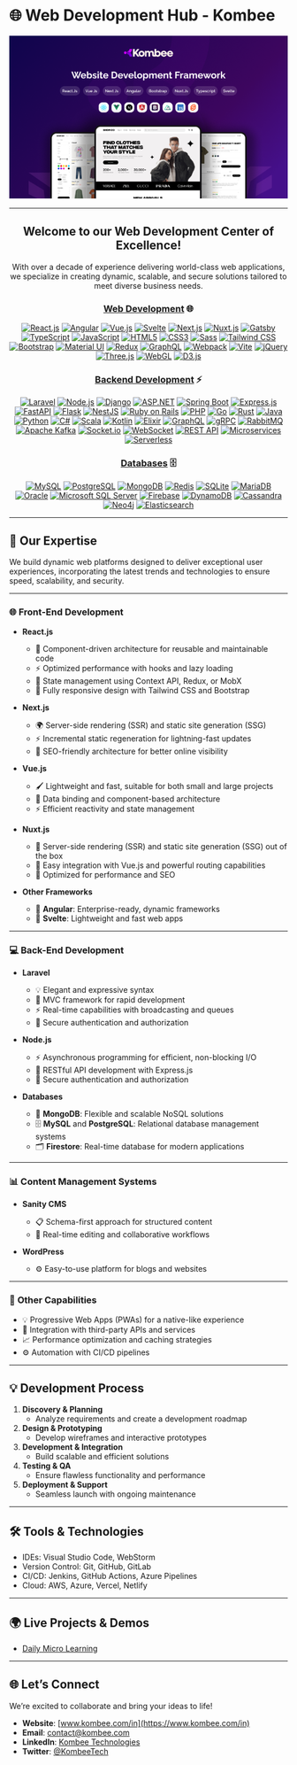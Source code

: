 # 🌐 Web Development Hub - Kombee  

<div align="center">  
  <img src="webdevelopment-banner.png" alt="Web Dev Logo" />  

---

## Welcome to our Web Development Center of Excellence!  
With over a decade of experience delivering world-class web applications, we specialize in creating dynamic, scalable, and secure solutions tailored to meet diverse business needs.  


### **[Web Development](https://via.placeholder.com/1200x400?text=Kombee+Technologies+-+Web+Development)** 🌐

[![React.js](https://img.shields.io/badge/React.js-20232A?style=for-the-badge&logo=react&logoColor=61DAFB)](https://github.com/kombee-technologies/react-demos) [![Angular](https://img.shields.io/badge/Angular-DD0031?style=for-the-badge&logo=angular&logoColor=white)](https://github.com/kombee-technologies/angular-demos) [![Vue.js](https://img.shields.io/badge/Vue.js-4FC08D?style=for-the-badge&logo=vue.js&logoColor=white)](https://github.com/kombee-technologies/vue-demos) [![Svelte](https://img.shields.io/badge/Svelte-FF3E00?style=for-the-badge&logo=svelte&logoColor=white)](https://github.com/kombee-technologies/svelte-demos) [![Next.js](https://img.shields.io/badge/Next.js-000000?style=for-the-badge&logo=nextdotjs&logoColor=white)](https://github.com/kombee-technologies/nextjs-demos) [![Nuxt.js](https://img.shields.io/badge/Nuxt.js-00C58E?style=for-the-badge&logo=nuxtdotjs&logoColor=white)](https://github.com/kombee-technologies/nuxtjs-demos) [![Gatsby](https://img.shields.io/badge/Gatsby-663399?style=for-the-badge&logo=gatsby&logoColor=white)](https://github.com/kombee-technologies/gatsby-demos) [![TypeScript](https://img.shields.io/badge/TypeScript-3178C6?style=for-the-badge&logo=typescript&logoColor=white)](https://github.com/kombee-technologies/typescript-demos) [![JavaScript](https://img.shields.io/badge/JavaScript-F7DF1E?style=for-the-badge&logo=javascript&logoColor=black)](https://github.com/kombee-technologies/javascript-demos) [![HTML5](https://img.shields.io/badge/HTML5-E34F26?style=for-the-badge&logo=html5&logoColor=white)](https://github.com/kombee-technologies/html5-demos) [![CSS3](https://img.shields.io/badge/CSS3-1572B6?style=for-the-badge&logo=css3&logoColor=white)](https://github.com/kombee-technologies/css3-demos) [![Sass](https://img.shields.io/badge/Sass-CC6699?style=for-the-badge&logo=sass&logoColor=white)](https://github.com/kombee-technologies/sass-demos) [![Tailwind CSS](https://img.shields.io/badge/Tailwind_CSS-38B2AC?style=for-the-badge&logo=tailwind-css&logoColor=white)](https://github.com/kombee-technologies/tailwind-demos) [![Bootstrap](https://img.shields.io/badge/Bootstrap-7952B3?style=for-the-badge&logo=bootstrap&logoColor=white)](https://github.com/kombee-technologies/bootstrap-demos) [![Material UI](https://img.shields.io/badge/Material_UI-0081CB?style=for-the-badge&logo=material-ui&logoColor=white)](https://github.com/kombee-technologies/material-ui-demos) [![Redux](https://img.shields.io/badge/Redux-764ABC?style=for-the-badge&logo=redux&logoColor=white)](https://github.com/kombee-technologies/redux-demos) [![GraphQL](https://img.shields.io/badge/GraphQL-E10098?style=for-the-badge&logo=graphql&logoColor=white)](https://github.com/kombee-technologies/graphql-demos) [![Webpack](https://img.shields.io/badge/Webpack-8DD6F9?style=for-the-badge&logo=webpack&logoColor=black)](https://github.com/kombee-technologies/webpack-demos) [![Vite](https://img.shields.io/badge/Vite-646CFF?style=for-the-badge&logo=vite&logoColor=white)](https://github.com/kombee-technologies/vite-demos) [![jQuery](https://img.shields.io/badge/jQuery-0769AD?style=for-the-badge&logo=jquery&logoColor=white)](https://github.com/kombee-technologies/jquery-demos) [![Three.js](https://img.shields.io/badge/Three.js-000000?style=for-the-badge&logo=three.js&logoColor=white)](https://github.com/kombee-technologies/threejs-demos) [![WebGL](https://img.shields.io/badge/WebGL-990000?style=for-the-badge&logo=webgl&logoColor=white)](https://github.com/kombee-technologies/webgl-demos) [![D3.js](https://img.shields.io/badge/D3.js-F9A03C?style=for-the-badge&logo=d3.js&logoColor=white)](https://github.com/kombee-technologies/d3js-demos)

### **[Backend Development](https://via.placeholder.com/1200x400?text=Kombee+Technologies+-+Backend+Development)** ⚡

[![Laravel](https://img.shields.io/badge/Laravel-FF2D20?style=for-the-badge&logo=laravel&logoColor=white)](https://github.com/kombee-technologies/laravel-demos) [![Node.js](https://img.shields.io/badge/Node.js-339933?style=for-the-badge&logo=nodedotjs&logoColor=white)](https://github.com/kombee-technologies/nodejs-demos) [![Django](https://img.shields.io/badge/Django-092E20?style=for-the-badge&logo=django&logoColor=white)](https://github.com/kombee-technologies/django-demos) [![ASP.NET](https://img.shields.io/badge/ASP.NET-512BD4?style=for-the-badge&logo=dotnet&logoColor=white)](https://github.com/kombee-technologies/aspnet-demos) [![Spring Boot](https://img.shields.io/badge/Spring%20Boot-6DB33F?style=for-the-badge&logo=springboot&logoColor=white)](https://github.com/kombee-technologies/spring-boot-demos) [![Express.js](https://img.shields.io/badge/Express.js-000000?style=for-the-badge&logo=express&logoColor=white)](https://github.com/kombee-technologies/expressjs-demos) [![FastAPI](https://img.shields.io/badge/FastAPI-009688?style=for-the-badge&logo=fastapi&logoColor=white)](https://github.com/kombee-technologies/fastapi-demos) [![Flask](https://img.shields.io/badge/Flask-000000?style=for-the-badge&logo=flask&logoColor=white)](https://github.com/kombee-technologies/flask-demos) [![NestJS](https://img.shields.io/badge/NestJS-E0234E?style=for-the-badge&logo=nestjs&logoColor=white)](https://github.com/kombee-technologies/nestjs-demos) [![Ruby on Rails](https://img.shields.io/badge/Ruby%20on%20Rails-CC0000?style=for-the-badge&logo=ruby-on-rails&logoColor=white)](https://github.com/kombee-technologies/rails-demos) [![PHP](https://img.shields.io/badge/PHP-777BB4?style=for-the-badge&logo=php&logoColor=white)](https://github.com/kombee-technologies/php-demos) [![Go](https://img.shields.io/badge/Go-00ADD8?style=for-the-badge&logo=go&logoColor=white)](https://github.com/kombee-technologies/go-demos) [![Rust](https://img.shields.io/badge/Rust-000000?style=for-the-badge&logo=rust&logoColor=white)](https://github.com/kombee-technologies/rust-demos) [![Java](https://img.shields.io/badge/Java-ED8B00?style=for-the-badge&logo=java&logoColor=white)](https://github.com/kombee-technologies/java-demos) [![Python](https://img.shields.io/badge/Python-3776AB?style=for-the-badge&logo=python&logoColor=white)](https://github.com/kombee-technologies/python-demos) [![C#](https://img.shields.io/badge/C%23-239120?style=for-the-badge&logo=c-sharp&logoColor=white)](https://github.com/kombee-technologies/csharp-demos) [![Scala](https://img.shields.io/badge/Scala-DC322F?style=for-the-badge&logo=scala&logoColor=white)](https://github.com/kombee-technologies/scala-demos) [![Kotlin](https://img.shields.io/badge/Kotlin-0095D5?style=for-the-badge&logo=kotlin&logoColor=white)](https://github.com/kombee-technologies/kotlin-backend-demos) [![Elixir](https://img.shields.io/badge/Elixir-4B275F?style=for-the-badge&logo=elixir&logoColor=white)](https://github.com/kombee-technologies/elixir-demos) [![GraphQL](https://img.shields.io/badge/GraphQL-E10098?style=for-the-badge&logo=graphql&logoColor=white)](https://github.com/kombee-technologies/graphql-backend-demos) [![gRPC](https://img.shields.io/badge/gRPC-244c5a?style=for-the-badge&logo=grpc&logoColor=white)](https://github.com/kombee-technologies/grpc-demos) [![RabbitMQ](https://img.shields.io/badge/RabbitMQ-FF6600?style=for-the-badge&logo=rabbitmq&logoColor=white)](https://github.com/kombee-technologies/rabbitmq-demos) [![Apache Kafka](https://img.shields.io/badge/Apache%20Kafka-231F20?style=for-the-badge&logo=apache-kafka&logoColor=white)](https://github.com/kombee-technologies/kafka-demos) [![Socket.io](https://img.shields.io/badge/Socket.io-010101?style=for-the-badge&logo=socket.io&logoColor=white)](https://github.com/kombee-technologies/socketio-demos) [![WebSocket](https://img.shields.io/badge/WebSocket-010101?style=for-the-badge&logo=socket.io&logoColor=white)](https://github.com/kombee-technologies/websocket-demos) [![REST API](https://img.shields.io/badge/REST%20API-009688?style=for-the-badge&logo=fastapi&logoColor=white)](https://github.com/kombee-technologies/rest-api-demos) [![Microservices](https://img.shields.io/badge/Microservices-1572B6?style=for-the-badge&logo=dotnet&logoColor=white)](https://github.com/kombee-technologies/microservices-demos) [![Serverless](https://img.shields.io/badge/Serverless-FD5750?style=for-the-badge&logo=serverless&logoColor=white)](https://github.com/kombee-technologies/serverless-demos)

### **[Databases](https://via.placeholder.com/1200x400?text=Kombee+Technologies+-+Databases)** 🗄️

[![MySQL](https://img.shields.io/badge/MySQL-4479A1?style=for-the-badge&logo=mysql&logoColor=white)](https://github.com/kombee-technologies/mysql-demos) [![PostgreSQL](https://img.shields.io/badge/PostgreSQL-336791?style=for-the-badge&logo=postgresql&logoColor=white)](https://github.com/kombee-technologies/postgresql-demos) [![MongoDB](https://img.shields.io/badge/MongoDB-47A248?style=for-the-badge&logo=mongodb&logoColor=white)](https://github.com/kombee-technologies/mongodb-demos) [![Redis](https://img.shields.io/badge/Redis-DC382D?style=for-the-badge&logo=redis&logoColor=white)](https://github.com/kombee-technologies/redis-demos) [![SQLite](https://img.shields.io/badge/SQLite-003B57?style=for-the-badge&logo=sqlite&logoColor=white)](https://github.com/kombee-technologies/sqlite-demos) [![MariaDB](https://img.shields.io/badge/MariaDB-003545?style=for-the-badge&logo=mariadb&logoColor=white)](https://github.com/kombee-technologies/mariadb-demos) [![Oracle](https://img.shields.io/badge/Oracle-F80000?style=for-the-badge&logo=oracle&logoColor=white)](https://github.com/kombee-technologies/oracle-demos) [![Microsoft SQL Server](https://img.shields.io/badge/Microsoft%20SQL%20Server-CC2927?style=for-the-badge&logo=microsoft%20sql%20server&logoColor=white)](https://github.com/kombee-technologies/mssql-demos) [![Firebase](https://img.shields.io/badge/Firebase-FFCA28?style=for-the-badge&logo=firebase&logoColor=black)](https://github.com/kombee-technologies/firebase-demos) [![DynamoDB](https://img.shields.io/badge/DynamoDB-4053D6?style=for-the-badge&logo=amazon-dynamodb&logoColor=white)](https://github.com/kombee-technologies/dynamodb-demos) [![Cassandra](https://img.shields.io/badge/Cassandra-1287B1?style=for-the-badge&logo=apache-cassandra&logoColor=white)](https://github.com/kombee-technologies/cassandra-demos) [![Neo4j](https://img.shields.io/badge/Neo4j-008CC1?style=for-the-badge&logo=neo4j&logoColor=white)](https://github.com/kombee-technologies/neo4j-demos) [![Elasticsearch](https://img.shields.io/badge/Elasticsearch-005571?style=for-the-badge&logo=elasticsearch&logoColor=white)](https://github.com/kombee-technologies/elasticsearch-demos)

</div>  

---

## 🚀 Our Expertise  

We build dynamic web platforms designed to deliver exceptional user experiences, incorporating the latest trends and technologies to ensure speed, scalability, and security.  

---

### 🌐 **Front-End Development**  

- **React.js**  
  - 🎨 Component-driven architecture for reusable and maintainable code  
  - ⚡ Optimized performance with hooks and lazy loading  
  - 🔄 State management using Context API, Redux, or MobX  
  - 📱 Fully responsive design with Tailwind CSS and Bootstrap  

- **Next.js**  
  - 🌍 Server-side rendering (SSR) and static site generation (SSG)  
  - ⚡ Incremental static regeneration for lightning-fast updates  
  - 🚀 SEO-friendly architecture for better online visibility  

- **Vue.js**  
  - 🖌️ Lightweight and fast, suitable for both small and large projects  
  - 🔄 Data binding and component-based architecture  
  - ⚡ Efficient reactivity and state management  

- **Nuxt.js**  
  - 🚀 Server-side rendering (SSR) and static site generation (SSG) out of the box  
  - 🧩 Easy integration with Vue.js and powerful routing capabilities  
  - 💨 Optimized for performance and SEO  

- **Other Frameworks**  
  - 🔷 **Angular**: Enterprise-ready, dynamic frameworks  
  - 🔵 **Svelte**: Lightweight and fast web apps  

---

### 💻 **Back-End Development**  

- **Laravel**  
  - 💡 Elegant and expressive syntax  
  - 🔄 MVC framework for rapid development  
  - ⚡ Real-time capabilities with broadcasting and queues  
  - 🔐 Secure authentication and authorization  

- **Node.js**  
  - ⚡ Asynchronous programming for efficient, non-blocking I/O  
  - 🔄 RESTful API development with Express.js  
  - 🔐 Secure authentication and authorization  

- **Databases**  
  - 🌱 **MongoDB**: Flexible and scalable NoSQL solutions  
  - 🗄️ **MySQL** and **PostgreSQL**: Relational database management systems  
  - 🗂️ **Firestore**: Real-time database for modern applications  
 

---

### 📊 **Content Management Systems**  

- **Sanity CMS**  
  - 📋 Schema-first approach for structured content  
  - 🚀 Real-time editing and collaborative workflows  

- **WordPress**  
  - ⚙️ Easy-to-use platform for blogs and websites  

---

### 🌟 **Other Capabilities**  

- 💡 Progressive Web Apps (PWAs) for a native-like experience  
- 🔌 Integration with third-party APIs and services  
- 📈 Performance optimization and caching strategies  
- ⚙️ Automation with CI/CD pipelines  

---

## 💡 **Development Process**  

1. **Discovery & Planning**  
   - Analyze requirements and create a development roadmap  
2. **Design & Prototyping**  
   - Develop wireframes and interactive prototypes  
3. **Development & Integration**  
   - Build scalable and efficient solutions  
4. **Testing & QA**  
   - Ensure flawless functionality and performance  
5. **Deployment & Support**  
   - Seamless launch with ongoing maintenance  

---

## 🛠️ **Tools & Technologies**  

- IDEs: Visual Studio Code, WebStorm  
- Version Control: Git, GitHub, GitLab  
- CI/CD: Jenkins, GitHub Actions, Azure Pipelines  
- Cloud: AWS, Azure, Vercel, Netlify  

---

## 🌍 **Live Projects & Demos**  

- [Daily Micro Learning](https://github.com/Web-Dev-Kombbe/daily-micro-learning)   

---

## 🌐 **Let’s Connect**

We’re excited to collaborate and bring your ideas to life!

- **Website**: [www.kombee.com/in](https://www.kombee.com/in)
- **Email**: contact@kombee.com
- **LinkedIn**: [Kombee Technologies](https://in.linkedin.com/company/kombee-global)
- **Twitter**: [@KombeeTech](https://twitter.com/KombeeTech)
